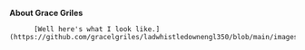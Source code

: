 **About Grace Griles**          
           
           
          
          [Well here's what I look like.](https://github.com/gracelgriles/ladwhistledownengl350/blob/main/images/profile.jpegsmaller.JPG)
          
       
          
